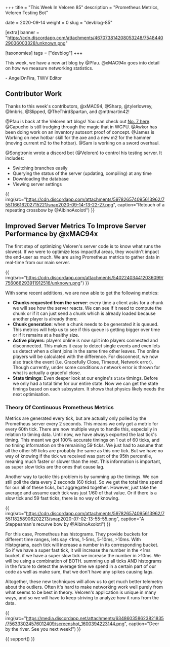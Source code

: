 +++
title = "This Week In Veloren 85"
description = "Prometheus Metrics, Veloren Testing Bot"

date = 2020-09-14
weight = 0
slug = "devblog-85"

[extra]
banner = "https://cdn.discordapp.com/attachments/467073814208053248/754844029036003328/unknown.png"

[taxonomies]
tags = ["devblog"]
+++

This week, we have a new art blog by @Pfau. @xMAC94x goes into detail on how we
measure networking statistics.

\- AngelOnFira, TWiV Editor

## Contributor Work

Thanks to this week's contributors, @xMAC94, @Sharp, @tylerlowrey, @Imbris,
@Slipped, @TheThirdSpartan, and @mttmartin42!

@Pfau is back at the Veloren art blogs! You can check out [No. 7
here](https://www.patreon.com/posts/art-blog-no-7-41635011). @Capucho is still
trudging through the magic that in WGPU. @Awkor has been doing work on an
inventory autosort proof of concept. @James is Working on new hotbar skill for
the axe and a new m2 for the hammer (moving current m2 to the hotbar). @Sam is
working on a sword overhaul.

@Songtronix wrote a discord bot (@Veloren) to control his testing server. It
includes:

- Switching branches easily
- Querying the status of the server (updating, compiling) at any time
- Downloading the database
- Viewing server settings

{{
    img(src="https://cdn.discordapp.com/attachments/597826574095613962/755116616202715221/snap2020-09-14-13-22-27.png",
    caption="Retouch of a repeating crossbow by @AlbinoAxolotl")
}}

## Improved Server Metrics To Improve Server Performance by @xMAC94x

The first step of optimizing Veloren's server code is to know what runs the
slowest. If we were to optimize less impactful areas, they wouldn't impact the
end-user as much. We are using Prometheus metrics to gather data in real-time
from our main server.

{{
    img(src="https://cdn.discordapp.com/attachments/540224034412036099/756066293911912516/unknown.png")
}}

With some recent additions, we are now able to get the following metrics:

- **Chunks requested from the server**: every time a client asks for a chunk we
  will see how the server reacts. We can see if it need to compute the chunk or
  if it can just send a chunk which is already loaded because another player is
  already there.
- **Chunk generation**: when a chunk needs to be generated it is queued. This
  metrics will help us to see if this queue is getting bigger over time or if it
  remains at a healthy size.
- **Active players**: players online is now split into players connected and
  disconnected. This makes it easy to detect single events and even lets us
  detect when a client joins in the same time other leaves. The online players
  will be calculated with the difference. For disconnect, we now also track the
  event (i.e. Gracefully Close, Timeout, Network error). Though currently, under
  some conditions a network error is thrown for what is actually a graceful
  close.
- **State timings**: Even deeper look at our engine's `State` timings. Before we
  only had a total time for our entire state. Now we can get the state timings
  based on each subsystem. It shows that physics likely needs the next
  optimisation.

### Theory Of Continuous Prometheus Metrics

Metrics are generated every tick, but are actually only polled by the Prometheus
server every 2 seconds. This means we only get a metric for every 60th tick.
There are now multiple ways to handle this, especially in relation to timing
data. Until now, we have always exported the last tick's timing. This meant we
got 100% accurate timings on 1 out of 60 ticks, and no timing information on the
remaining 59 ticks. We just had to assume that all the other 59 ticks are
probably the same as this one tick. But we have no way of knowing if the tick we
received was part of the 95th percentile, meaning much faster or slower than the
rest. This information is important, as super slow ticks are the ones that cause
lag.

Another way to tackle this problem is by summing up the timings. We can still
poll the data every 2 seconds (60 ticks). So we get the total time spend for our
all of these ticks, but aggregated together. However, just take the average and
assume each tick was just 1/60 of that value. Or if there is a slow tick and 59
fast ticks, there is no way of knowing.

{{
    img(src="https://cdn.discordapp.com/attachments/597826574095613962/755118258906202213/snap2020-07-02-13-55-55.png",
    caption="A Steppesman's recurve bow by @AlbinoAxolotl")
}}

For this case, Prometheus has histograms. They provide buckets for different
time ranges, lets say <1ms, 1-5ms, 5-10ms, >10ms. With Histograms, each tick
will increase a number in its corresponding bucket. So if we have a super fast
tick, it will increase the number in the <1ms bucket. if we have a super slow
tick we increase the number in >10ms. We will be using a combination of BOTH.
summing up all ticks AND histograms in the future to detect the average time we
spend in a certain part of our code as well as make sure, that we don't have any
spikes causing lags.

Altogether, these new techniques will allow us to get much better telemetry
about the outliers. Often it's hard to make networking work well purely from
what seems to be best in theory. Veloren's application is unique in many ways,
and so we will have to keep striving to analyze how it runs from the data.

{{
    img(src="https://media.discordapp.net/attachments/634860358623821835/756333024576012409/screenshot_1600394223144.png",
    caption="Deer by the river. See you next week!")
}}

{{ support() }}
